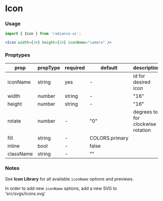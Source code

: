 # Icon
### Usage

```jsx
import { Icon } from 'radiance-ui';

<Icon width={16} height={16} iconName="camera" />
```

<!-- STORY -->

### Proptypes
| prop      | propType      | required | default        | description                       |
|-----------|---------------|----------|----------------|-----------------------------------|
| iconName  | string        | yes      | -              | id for desired icon               |
| width     | number|string | -        | "16"           |                                   |
| height    | number|string | -        | "16"           |                                   |
| rotate    | number        | -        | "0"            | degrees to for clockwise rotation |
| fill      | string        | -        | COLORS.primary |                                   |
| inline    | bool          | -        | false          |                                   |
| className | string        | -        | ""             |                                   |

### Notes
See **Icon Library** for all available `iconName` options and previews.

In order to add new `iconName` options, add a new SVG to
'src/svgs/icons.svg'

